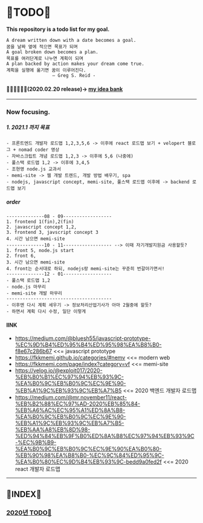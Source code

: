 # 📖TODO📖
**This repository is a todo list for my goal.**

    A dream written down with a date becomes a goal.
    꿈을 날짜 옆에 적으면 목표가 되며
    A goal broken down becomes a plan.
    목표를 여러단계로 나누면 계획이 되며
    A plan backed by action makes your dream come true.
    계획을 실행에 옮기면 꿈이 이루어진다.
                     – Greg S. Reid -



#### 🐱‍👤🐱‍🏍🐱‍🐉(2020.02.20 release)-> <a href="./idea/README.md">my idea bank</a>

<hr>

### Now focusing.
##### 1. 2021.1 까지 목표
    - 프론트엔드 개발자 로드맵 1,2,3,5,6 -> 이후에 react 로드맵 보기 + velopert 블로그 + nomad coder 영상
    - 자바스크립트 개념 로드맵 1,2,3 -> 이후에 5,6 (나중에)
    - 풀스택 로드맵 1,2 -> 이후에 3,4,5
    - 조현영 node.js 교과서
    - memi-site -> 웹 개발 트렌드, 개발 방법 배우기, spa
    - nodejs, javascript concept, memi-site, 풀스택 로드맵 이후에 -> backend 로드맵 보기
##### order
    --------------08 - 09------------------
    1. frontend 1(fin),2(fin)
    2. javascript concept 1,2,
    3. frontend 3, javscript concept 3
    4. 시간 남으면 memi-site
    --------------10 - 11------------------ --> 이때 자기개발지원금 사용할듯?
    1. front 5, node.js start
    2. front 6,
    3. 시간 남으면 memi-site
    4. front는 순서대로 하되, nodejs랑 memi-site는 꾸준히 번갈아가면서!
    --------------12 - 01------------------
    - 풀스택 로드맵 1,2
    - node.js 마무리
    - memi-site 개발 마무리
    ---------------------------------------
    - 이후엔 다시 계획 세우기 -> 정보처리산업기사가 아마 2월중에 할듯?
    - 하면서 계획 다시 수정, 일단 이렇게
    
    
#### lINK
 - https://medium.com/@bluesh55/javascript-prototype-%EC%9D%B4%ED%95%B4%ED%95%98%EA%B8%B0-f8e67c286b67 <<= javascript prototype
 - https://fkkmemi.github.io/categories/#nemv <<= modern web 
 -  https://fkkmemi.com/page/index?category=vf <<= memi-site
 - https://velog.io/@exploit017/2020-%EB%B0%B1%EC%97%94%EB%93%9C-%EA%B0%9C%EB%B0%9C%EC%9E%90-%EB%A1%9C%EB%93%9C%EB%A7%B5 <<=  2020 백엔드 개발자 로드맵
 -  https://medium.com/@mr.november11/react-%EB%B2%88%EC%97%AD-2020%EB%85%84-%EB%A6%AC%EC%95%A1%ED%8A%B8-%EA%B0%9C%EB%B0%9C%EC%9E%90-%EB%A1%9C%EB%93%9C%EB%A7%B5-%EB%AA%A8%EB%8D%98-%ED%94%84%EB%9F%B0%ED%8A%B8%EC%97%94%EB%93%9C-%EC%9B%B9-%EA%B0%9C%EB%B0%9C%EC%9E%90%EA%B0%80-%EB%90%98%EA%B8%B0-%EC%9C%84%ED%95%9C-%EA%B0%80%EC%9D%B4%EB%93%9C-bedd9a0fed2f <<= 2020 react 개발자 로드맵
    
    
 <hr>


## 📖INDEX📖

### <a href="./2020/README.md">2020년 TODO📖</a>
    
    
    
